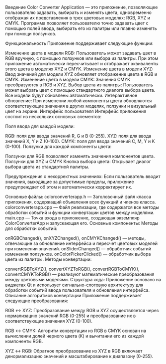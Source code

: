Введение
Color Converter Application — это приложение, позволяющее пользователю задавать, выбирать и изменять цвета, одновременно отображая их представления в трех цветовых моделях: RGB, XYZ и CMYK. Программа позволяет пользователю точно задавать цвет с помощью полей ввода, выбирать его из палитры или плавно изменять при помощи ползунков.

Функциональность
Приложение поддерживает следующие функции:

Изменение цвета в модели RGB: Пользователь может задавать цвет в RGB вручную, с помощью ползунков или выбора из палитры. При этом приложение автоматически пересчитывает и отображает эквиваленты этого цвета в моделях XYZ и CMYK.
Изменение цвета в модели XYZ: Ввод значений для модели XYZ обновляет отображение цвета в RGB и CMYK.
Изменение цвета в модели CMYK: Значения CMYK преобразуются в RGB и XYZ.
Выбор цвета из палитры: Пользователь может выбрать цвет с помощью стандартного диалога выбора цвета. Все модели будут обновлены автоматически.
Интерактивное обновление: При изменении любой компоненты цвета обновляются соответствующие значения в других моделях, ползунки и визуальный цвет на экране.
Интерфейс пользователя
Интерфейс приложения состоит из нескольких основных элементов:

Поля ввода для каждой модели:

RGB: поля для ввода значений R, G и B (0-255).
XYZ: поля для ввода значений X, Y и Z (0-100).
CMYK: поля для ввода значений C, M, Y и K (0-100).
Ползунки для каждой компоненты цвета:

Ползунки для RGB позволяют изменять значения компонентов цвета.
Ползунки для XYZ и CMYK 
Кнопка выбора цвета: Открывает диалог выбора цвета из стандартной палитры.

Предупреждения о некорректных значениях: Если пользователь вводит значения, выходящие за допустимые пределы, приложение предупреждает об этом и автоматически корректирует их.

Основные файлы:
colorconverterapp.h — Заголовочный файл класса приложения, содержащий объявления всех функций и членов класса.
colorconverterapp.cpp — Файл реализации, где содержатся все методы обработки событий и функции конвертации цветов между моделями.
main.cpp — Точка входа в приложение, создающая экземпляр ColorConverterApp и запускающая его.
Основные компоненты:
Методы для обработки событий:

onRGBChanged(), onXYZChanged(), onCMYKChanged() — методы, отвечающие за обновление интерфейса и пересчет цветовых моделей при изменении значений.
onSliderChanged() — обработчик событий изменения ползунков.
onColorPickerClicked() — обработчик выбора цвета из палитры.
Методы конвертации:

convertRGBToXYZ(), convertXYZToRGB(), convertRGBToCMYK(), convertCMYKToRGB() — реализуют математические преобразования между цветовыми моделями.
Структура кода:
Приложение основано на виджетах Qt и использует сигнально-слотовую архитектуру для обработки событий ввода пользователя и обновления интерфейса.
Описание алгоритмов конвертации
Приложение поддерживает следующие преобразования:

RGB ↔ XYZ:
Преобразование между RGB и XYZ осуществляется через нормализацию значений RGB (0-255) и преобразование их в соответствующие значения XYZ (0-100).

RGB ↔ CMYK:
Алгоритм конвертации из RGB в CMYK основан на вычислении долей черного цвета (K) и вычитании его из каждой компоненты RGB.

XYZ ↔ RGB:
Обратное преобразование из XYZ в RGB включает денормализацию значений и масштабирование к диапазону (0-255).
